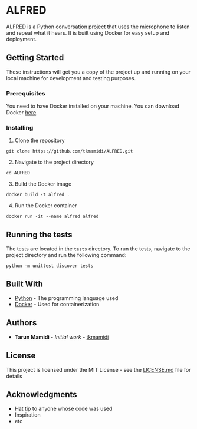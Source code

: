 # ALFRED

ALFRED is a Python conversation project that uses the microphone to listen and repeat what it hears. It is built using Docker for easy setup and deployment.

## Getting Started

These instructions will get you a copy of the project up and running on your local machine for development and testing purposes.

### Prerequisites

You need to have Docker installed on your machine. You can download Docker [here](https://www.docker.com/products/docker-desktop).

### Installing

1. Clone the repository
```
git clone https://github.com/tkmamidi/ALFRED.git
```

2. Navigate to the project directory
```
cd ALFRED
```

3. Build the Docker image
```
docker build -t alfred .
```

4. Run the Docker container
```
docker run -it --name alfred alfred
```

## Running the tests

The tests are located in the `tests` directory. To run the tests, navigate to the project directory and run the following command:
```
python -m unittest discover tests
```

## Built With

* [Python](https://www.python.org/) - The programming language used
* [Docker](https://www.docker.com/) - Used for containerization

## Authors

* **Tarun Mamidi** - *Initial work* - [tkmamidi](https://github.com/tkmamidi)

## License

This project is licensed under the MIT License - see the [LICENSE.md](LICENSE.md) file for details

## Acknowledgments

* Hat tip to anyone whose code was used
* Inspiration
* etc

